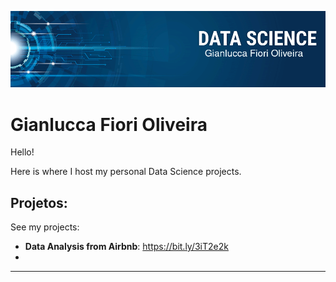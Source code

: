 
<p align="center">
  <img src="banner-gian.png" >
</p>

# Gianlucca Fiori Oliveira

Hello!

Here is where I host my personal Data Science projects. 



## Projetos:
See my projects:

* **Data Analysis from Airbnb**: https://bit.ly/3iT2e2k
*

---




